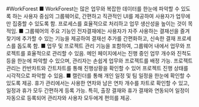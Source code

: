 #WorkForest 
■ WorkForest는 많은 업무와 복잡한 데이터를 한눈에 파악할 수 있도록 하는 사용자 중심의 그룹웨어로, 간편하고 직관적인 UI를 제공하여 사용자가 업무에만 집중할 수 있도록 함. 프로세스를 효율적으로 처리하고 업무 생산성을 높이는 것이 목적임.
■ 그룹웨어의 주요 기능인 전자결재에는 사용자가 자주 사용하는 결재선을 즐겨찾기에 추가할 수 있는 기능을 제공하여 결재선 추가를 간편화하고, 신속한 결재 프로세스를 돕도록 함.
■ 업무 및 프로젝트 관리 기능을 포함하여, 그룹웨어 내에서 업무와 프로젝트를 효율적으로 관리할 수 있음. 메인 페이지에서는 진행 중인 업무 개수와 진척도 등을 한눈에 파악할 수 있으며, 관리자는 손쉽게 업무와 프로젝트를 배정 가능. 프로젝트 관리는 칸반차트와 간트차트를 통해 진행상황을 확인할 수 있어 프로젝트 진행 상태를 시각적으로 파악할 수 있음.
■ 캘린더를 통해 개인 일정 및 팀 일정을 한눈에 확인할 수 있도록 제공. 휴가 관리에서는 사용한 연차와 남은 연차 개수를 차트로 확인할 수 있고, 일정과 휴가 모두 간편하게 등록 가능. 특히, 출장 결재와 휴가 결재와 연동되어 일정이 자동으로 등록되어 관리자와 사용자 모두에게 편의를 제공.
